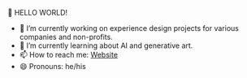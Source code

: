 🤔 HELLO WORLD! 

- 🔭 I’m currently working on experience design projects for various companies and non-profits.
- 🌱 I’m currently learning about AI and generative art.
- 📫 How to reach me: <a href="https://kyleoutlaw.io">Website</a>
- 😄 Pronouns: he/his

